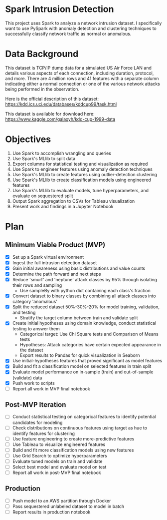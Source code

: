 # Spark Intrusion Detection
This project uses Spark to analyze a network intrusion dataset. I specifically want to use PySpark with anomaly detection and clustering techniques to successfully classify network traffic as normal or anomalous.

# Data Background
This dataset is TCP/IP dump data for a simulated US Air Force LAN and details various aspects of each connection, including duration, protocol, and more. There are 4 million rows and 41 features with a separate column indicating either a normal connection or one of the various network attacks being performed in the observation.

Here is the official description of this dataset: https://kdd.ics.uci.edu/databases/kddcup99/task.html

This dataset is available for download here: https://www.kaggle.com/galaxyh/kdd-cup-1999-data

# Objectives
1. Use Spark to accomplish wrangling and queries
2. Use Spark's MLlib to split data
3. Export columns for statistical testing and visualization as required
4. Use Spark to engineer features using anomaly detection techniques
5. Use Spark's MLlib to create features using outlier-detection clustering
6. Use Spark's MLlib to create classification models using engineered features
7. Use Spark's MLlib to evaluate models, tune hyperparameters, and evaluate on sequestered split
8. Output Spark aggregation to CSVs for Tableau visualization
9. Present work and findings in a Jupyter Notebook

# Plan
## Minimum Viable Product (MVP)
- [x] Set up a Spark virtual environment
- [x] Ingest the full intrusion detection dataset
- [x] Gain initial awareness using basic distributions and value counts
- [x] Determine the path forward and next steps
- [x] Reduce 'smurf' and 'neptune' attack classes by 95% through isolating their rows and sampling
    * Use sampleBy with python dict containing each class's fraction
- [x] Convert dataset to binary classes by combining all attack classes into category 'anomalous'
- [x] Split the reduced dataset 50%-30%-20% for model training, validation, and testing
    * Stratify the target column between train and validate split
- [x] Create initial hypotheses using domain knowledge, conduct statistical testing to answer them
    * Categorical target: Use Chi Square tests and Comparison of Means tests
    * Hypotheses: Attack categories have certain expected appearance in the dataset
    * Export results to Pandas for quick visualization in Seaborn
- [x] Use initial-hypotheses features that proved significant as model features
- [x] Build and fit a classification model on selected features in train split
- [x] Evaluate model performance on in-sample (train) and out-of-sample (validate) data
- [x] Push work to scripts
- [ ] Report all work in MVP final notebook
## Post-MVP Iteration
- [ ] Conduct statistical testing on categorical features to identify potential candidates for modeling
- [ ] Check distributions on continuous features using target as hue to identify features for clustering
- [ ] Use feature engineering to create more-predictive features
- [ ] Use Tableau to visualize engineered features
- [ ] Build and fit more classification models using new features
- [ ] Use Grid Search to optimize hyperparameters
- [ ] Evaluate tuned models on train and validate
- [ ] Select best model and evaluate model on test
- [ ] Report all work in post-MVP final notebook
## Production
- [ ] Push model to an AWS partition through Docker
- [ ] Pass sequestered unlabeled dataset to model in batch
- [ ] Report results in production notebook